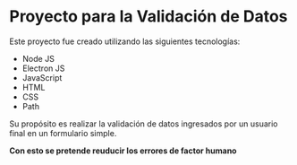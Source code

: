 # Proyecto para la Validación de Datos

Este proyecto fue creado utilizando las siguientes tecnologías:

- Node JS
- Electron JS 
- JavaScript
- HTML
- CSS
- Path

Su propósito es realizar la validación de datos ingresados por un usuario final en un formulario simple.

**Con esto se pretende reuducir los errores de factor humano**
